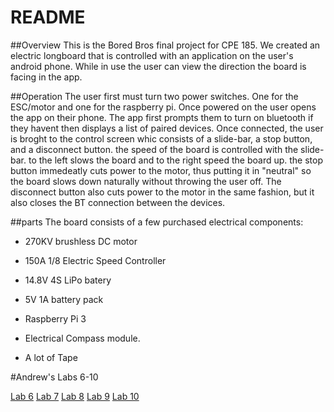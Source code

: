 # README #

##Overview
This is the Bored Bros final project for CPE 185. We created an electric longboard that is controlled with an application on the user's android phone. While in use the user can view the direction the board is facing in the app.

##Operation
The user first must turn two power switches. One for the ESC/motor and one for the raspberry pi. Once powered on the user opens the app on their phone. The app first prompts them to turn on bluetooth if they havent then displays a list of paired devices. Once connected, the user is broght to the control screen whic consists of a slide-bar, a stop button, and a disconnect button. the speed of the board is controlled with the slide-bar. to the left slows the board and to the right speed the board up. the stop button immedeatly cuts power to the motor, thus putting it in "neutral" so the board slows down naturally without throwing the user off.
The disconnect button also cuts power to the motor in the same fashion, but it also closes the BT connection between the devices.

##parts
The board consists of a few purchased electrical components:
- 270KV brushless DC motor

- 150A 1/8 Electric Speed Controller

- 14.8V 4S LiPo batery

- 5V 1A battery pack

- Raspberry Pi 3

- Electrical Compass module.

- A lot of Tape

#Andrew's Labs 6-10

[Lab 6](https://bitbucket.org/theboredbros/source/wiki/Lab%206)
[Lab 7](https://bitbucket.org/theboredbros/source/wiki/Lab%207)
[Lab 8](https://bitbucket.org/theboredbros/source/wiki/Lab%208)
[Lab 9](https://bitbucket.org/theboredbros/source/wiki/Lab%209)
[Lab 10](https://bitbucket.org/theboredbros/source/wiki/Lab%2010)